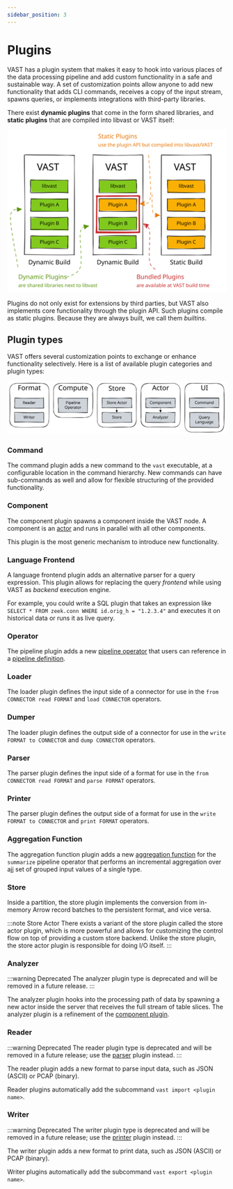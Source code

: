 ```yaml
---
sidebar_position: 3
---
```


# Plugins

VAST has a plugin system that makes it easy to hook into various places of
the data processing pipeline and add custom functionality in a safe and
sustainable way. A set of customization points allow anyone to add new
functionality that adds CLI commands, receives a copy of the input stream,
spawns queries, or implements integrations with third-party libraries.

There exist **dynamic plugins** that come in the form shared libraries, and
**static plugins** that are compiled into libvast or VAST itself:

![Plugins](plugins.excalidraw.svg)

Plugins do not only exist for extensions by third parties, but VAST also
implements core functionality through the plugin API. Such plugins compile as
static plugins. Because they are always built, we call them *builtins*.

## Plugin types

VAST offers several customization points to exchange or enhance functionality
selectively. Here is a list of available plugin categories and plugin types:

![Plugin Types](plugin-types.excalidraw.svg)

### Command

The command plugin adds a new command to the `vast` executable, at a configurable
location in the command hierarchy. New commands can have sub-commands as well
and allow for flexible structuring of the provided functionality.

### Component

The component plugin spawns a component inside the VAST node. A component is an
[actor](actor-model) and runs in parallel with all other components.

This plugin is the most generic mechanism to introduce new functionality.

### Language Frontend

A language frontend plugin adds an alternative parser for a query expression.
This plugin allows for replacing the query *frontend* while using VAST as
*backend* execution engine.

For example, you could write a SQL plugin that takes an expression like
`SELECT * FROM zeek.conn WHERE id.orig_h = "1.2.3.4"` and executes it on
historical data or runs it as live query.

### Operator

The pipeline plugin adds a new [pipeline
operator](../../understand/operators/README.md) that users can reference in a
[pipeline definition](../../understand/pipelines.md).

### Loader

The loader plugin defines the input side of a connector for use in the `from
CONNECTOR read FORMAT` and `load CONNECTOR` operators.

### Dumper

The loader plugin defines the output side of a connector for use in the `write
FORMAT to CONNECTOR` and `dump CONNECTOR` operators.

### Parser

The parser plugin defines the input side of a format for use in the `from
CONNECTOR read FORMAT` and `parse FORMAT` operators.

### Printer

The parser plugin defines the output side of a format for use in the `write
FORMAT to CONNECTOR` and `print FORMAT` operators.

### Aggregation Function

The aggregation function plugin adds a new [aggregation
function](../../understand/operators/summarize.md#aggregate-functions) for the
`summarize` pipeline operator that performs an incremental aggregation over ajj
set of grouped input values of a single type.

### Store

Inside a partition, the store plugin implements the conversion from in-memory
Arrow record batches to the persistent format, and vice versa.

:::note Store Actor
There exists a variant of the store plugin called the store actor plugin, which
is more powerful and allows for customizing the control flow on top of providing
a custom store backend. Unlike the store plugin, the store actor plugin is
responsible for doing I/O itself.
:::

### Analyzer

:::warning Deprecated
The analyzer plugin type is deprecated and will be removed in a future release.
:::

The analyzer plugin hooks into the processing path of data by spawning a new
actor inside the server that receives the full stream of table slices. The
analyzer plugin is a refinement of the [component plugin](#component).

### Reader

:::warning Deprecated
The reader plugin type is deprecated and will be removed in a future release;
use the [parser](#parser) plugin instead.
:::

The reader plugin adds a new format to parse input data, such as JSON (ASCII) or
PCAP (binary).

Reader plugins automatically add the subcommand `vast import <plugin name>`.

### Writer

:::warning Deprecated
The writer plugin type is deprecated and will be removed in a future release;
use the [printer](#printer) plugin instead.
:::

The writer plugin adds a new format to print data, such as JSON (ASCII) or PCAP
(binary).

Writer plugins automatically add the subcommand `vast export <plugin name>`.
